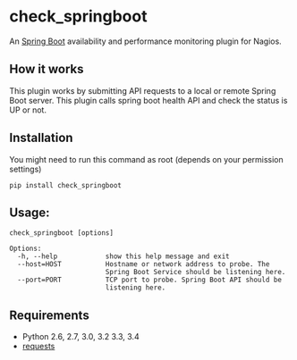 check_springboot
===================

An [Spring Boot] availability and performance monitoring plugin for 
Nagios.

[Spring Boot]: http://projects.spring.io/spring-boot/


How it works
------------

This plugin works by submitting API requests to a local or remote 
Spring Boot server. This plugin calls spring boot health API
and check the status is UP or not.


Installation
------------
You might need to run this command as root (depends on your permission settings)

`pip install check_springboot`

Usage:
-----
```
check_springboot [options]

Options:
  -h, --help            show this help message and exit
  --host=HOST           Hostname or network address to probe. The
                        Spring Boot Service should be listening here.
  --port=PORT  			TCP port to probe. Spring Boot API should be
                        listening here.

```

Requirements
------------

- Python 2.6, 2.7, 3.0, 3.2 3.3, 3.4
- [requests][]

[requests]: https://github.com/kennethreitz/requests
